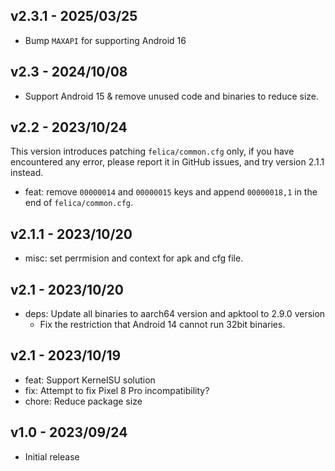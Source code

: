 ## v2.3.1 - 2025/03/25
- Bump `MAXAPI` for supporting Android 16

## v2.3 - 2024/10/08
- Support Android 15 & remove unused code and binaries to reduce size.

## v2.2 - 2023/10/24
This version introduces patching `felica/common.cfg` only,
if you have encountered any error, please report it in GitHub issues,
and try version 2.1.1 instead.

- feat: remove `00000014` and `00000015` keys and append `00000018,1` in the end of `felica/common.cfg`.

## v2.1.1 - 2023/10/20
- misc: set perrmision and context for apk and cfg file.

## v2.1 - 2023/10/20
- deps: Update all binaries to aarch64 version and apktool to 2.9.0 version
    - Fix the restriction that Android 14 cannot run 32bit binaries.

## v2.1 - 2023/10/19
- feat: Support KernelSU solution
- fix: Attempt to fix Pixel 8 Pro incompatibility?
- chore: Reduce package size

## v1.0 - 2023/09/24
- Initial release
